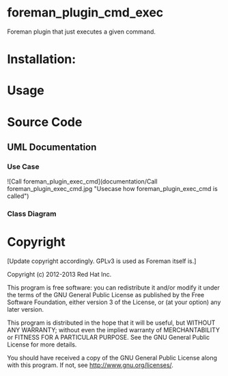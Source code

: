 # foreman_plugin_cmd_exec

Foreman plugin that just executes a given command.


# Installation:


# Usage

# Source Code

## UML Documentation

### Use Case

![Call foreman_plugin_exec_cmd](documentation/Call foreman_plugin_exec_cmd.jpg "Usecase how foreman_plugin_exec_cmd is called")

### Class Diagram

# Copyright

[Update copyright accordingly.  GPLv3 is used as Foreman itself is.]

Copyright (c) 2012-2013 Red Hat Inc.

This program is free software: you can redistribute it and/or modify
it under the terms of the GNU General Public License as published by
the Free Software Foundation, either version 3 of the License, or
(at your option) any later version.

This program is distributed in the hope that it will be useful,
but WITHOUT ANY WARRANTY; without even the implied warranty of
MERCHANTABILITY or FITNESS FOR A PARTICULAR PURPOSE.  See the
GNU General Public License for more details.

You should have received a copy of the GNU General Public License
along with this program.  If not, see <http://www.gnu.org/licenses/>.
